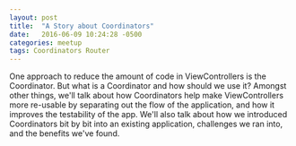 ```yaml
---
layout: post
title:  "A Story about Coordinators"
date:   2016-06-09 10:24:28 -0500
categories: meetup
tags: Coordinators Router
---
```


<script async class="speakerdeck-embed" data-id="e5407b474feb456cbbab882aece7c84b" data-ratio="1.77777777777778" src="//speakerdeck.com/assets/embed.js"></script>

One approach to reduce the amount of code in ViewControllers is the Coordinator. But what is a Coordinator and how should we use it? Amongst other things, we'll talk about how Coordinators help make ViewControllers more re-usable by separating out the flow of the application, and how it improves the testability of the app. We'll also talk about how we introduced Coordinators bit by bit into an existing application, challenges we ran into, and the benefits we've found.
